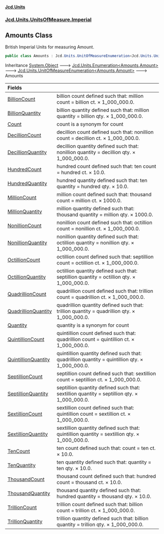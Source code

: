 #### [Jcd.Units](index 'index')
### [Jcd.Units.UnitsOfMeasure.Imperial](Jcd.Units.UnitsOfMeasure.Imperial 'Jcd.Units.UnitsOfMeasure.Imperial')

## Amounts Class

British Imperial Units for measuring Amount.

```csharp
public class Amounts : Jcd.Units.UnitOfMeasureEnumeration<Jcd.Units.UnitsOfMeasure.Imperial.Amounts, Jcd.Units.UnitTypes.Amount>
```

Inheritance [System.Object](https://docs.microsoft.com/en-us/dotnet/api/System.Object 'System.Object') &#129106; [Jcd.Units.Enumeration&lt;](Enumeration_TEnumeration,T_ 'Jcd.Units.Enumeration<TEnumeration,T>')[Amounts](Amounts 'Jcd.Units.UnitsOfMeasure.Imperial.Amounts')[,](Enumeration_TEnumeration,T_ 'Jcd.Units.Enumeration<TEnumeration,T>')[Amount](Amount 'Jcd.Units.UnitTypes.Amount')[&gt;](Enumeration_TEnumeration,T_ 'Jcd.Units.Enumeration<TEnumeration,T>') &#129106; [Jcd.Units.UnitOfMeasureEnumeration&lt;](UnitOfMeasureEnumeration_TEnumeration,T_ 'Jcd.Units.UnitOfMeasureEnumeration<TEnumeration,T>')[Amounts](Amounts 'Jcd.Units.UnitsOfMeasure.Imperial.Amounts')[,](UnitOfMeasureEnumeration_TEnumeration,T_ 'Jcd.Units.UnitOfMeasureEnumeration<TEnumeration,T>')[Amount](Amount 'Jcd.Units.UnitTypes.Amount')[&gt;](UnitOfMeasureEnumeration_TEnumeration,T_ 'Jcd.Units.UnitOfMeasureEnumeration<TEnumeration,T>') &#129106; Amounts

| Fields | |
| :--- | :--- |
| [BillionCount](Amounts.BillionCount 'Jcd.Units.UnitsOfMeasure.Imperial.Amounts.BillionCount') | billion count defined such that: million count = billion ct. × 1_000_000.0. |
| [BillionQuantity](Amounts.BillionQuantity 'Jcd.Units.UnitsOfMeasure.Imperial.Amounts.BillionQuantity') | billion quantity defined such that: million quantity = billion qty. × 1_000_000.0. |
| [Count](Amounts.Count 'Jcd.Units.UnitsOfMeasure.Imperial.Amounts.Count') | count is a synonym for  count |
| [DecillionCount](Amounts.DecillionCount 'Jcd.Units.UnitsOfMeasure.Imperial.Amounts.DecillionCount') | decillion count defined such that: nonillion count = decillion ct. × 1_000_000.0. |
| [DecillionQuantity](Amounts.DecillionQuantity 'Jcd.Units.UnitsOfMeasure.Imperial.Amounts.DecillionQuantity') | decillion quantity defined such that: nonillion quantity = decillion qty. × 1_000_000.0. |
| [HundredCount](Amounts.HundredCount 'Jcd.Units.UnitsOfMeasure.Imperial.Amounts.HundredCount') | hundred count defined such that: ten count = hundred ct. × 10.0. |
| [HundredQuantity](Amounts.HundredQuantity 'Jcd.Units.UnitsOfMeasure.Imperial.Amounts.HundredQuantity') | hundred quantity defined such that: ten quantity = hundred qty. × 10.0. |
| [MillionCount](Amounts.MillionCount 'Jcd.Units.UnitsOfMeasure.Imperial.Amounts.MillionCount') | million count defined such that: thousand count = million ct. × 1000.0. |
| [MillionQuantity](Amounts.MillionQuantity 'Jcd.Units.UnitsOfMeasure.Imperial.Amounts.MillionQuantity') | million quantity defined such that: thousand quantity = million qty. × 1000.0. |
| [NonillionCount](Amounts.NonillionCount 'Jcd.Units.UnitsOfMeasure.Imperial.Amounts.NonillionCount') | nonillion count defined such that: octillion count = nonillion ct. × 1_000_000.0. |
| [NonillionQuantity](Amounts.NonillionQuantity 'Jcd.Units.UnitsOfMeasure.Imperial.Amounts.NonillionQuantity') | nonillion quantity defined such that: octillion quantity = nonillion qty. × 1_000_000.0. |
| [OctillionCount](Amounts.OctillionCount 'Jcd.Units.UnitsOfMeasure.Imperial.Amounts.OctillionCount') | octillion count defined such that: septillion count = octillion ct. × 1_000_000.0. |
| [OctillionQuantity](Amounts.OctillionQuantity 'Jcd.Units.UnitsOfMeasure.Imperial.Amounts.OctillionQuantity') | octillion quantity defined such that: septillion quantity = octillion qty. × 1_000_000.0. |
| [QuadrillionCount](Amounts.QuadrillionCount 'Jcd.Units.UnitsOfMeasure.Imperial.Amounts.QuadrillionCount') | quadrillion count defined such that: trillion count = quadrillion ct. × 1_000_000.0. |
| [QuadrillionQuantity](Amounts.QuadrillionQuantity 'Jcd.Units.UnitsOfMeasure.Imperial.Amounts.QuadrillionQuantity') | quadrillion quantity defined such that: trillion quantity = quadrillion qty. × 1_000_000.0. |
| [Quantity](Amounts.Quantity 'Jcd.Units.UnitsOfMeasure.Imperial.Amounts.Quantity') | quantity is a synonym for  count |
| [QuintillionCount](Amounts.QuintillionCount 'Jcd.Units.UnitsOfMeasure.Imperial.Amounts.QuintillionCount') | quintillion count defined such that: quadrillion count = quintillion ct. × 1_000_000.0. |
| [QuintillionQuantity](Amounts.QuintillionQuantity 'Jcd.Units.UnitsOfMeasure.Imperial.Amounts.QuintillionQuantity') | quintillion quantity defined such that: quadrillion quantity = quintillion qty. × 1_000_000.0. |
| [SeptillionCount](Amounts.SeptillionCount 'Jcd.Units.UnitsOfMeasure.Imperial.Amounts.SeptillionCount') | septillion count defined such that: sextillion count = septillion ct. × 1_000_000.0. |
| [SeptillionQuantity](Amounts.SeptillionQuantity 'Jcd.Units.UnitsOfMeasure.Imperial.Amounts.SeptillionQuantity') | septillion quantity defined such that: sextillion quantity = septillion qty. × 1_000_000.0. |
| [SextillionCount](Amounts.SextillionCount 'Jcd.Units.UnitsOfMeasure.Imperial.Amounts.SextillionCount') | sextillion count defined such that: quintillion count = sextillion ct. × 1_000_000.0. |
| [SextillionQuantity](Amounts.SextillionQuantity 'Jcd.Units.UnitsOfMeasure.Imperial.Amounts.SextillionQuantity') | sextillion quantity defined such that: quintillion quantity = sextillion qty. × 1_000_000.0. |
| [TenCount](Amounts.TenCount 'Jcd.Units.UnitsOfMeasure.Imperial.Amounts.TenCount') | ten count defined such that:  count = ten ct. × 10.0. |
| [TenQuantity](Amounts.TenQuantity 'Jcd.Units.UnitsOfMeasure.Imperial.Amounts.TenQuantity') | ten quantity defined such that:  quantity = ten qty. × 10.0. |
| [ThousandCount](Amounts.ThousandCount 'Jcd.Units.UnitsOfMeasure.Imperial.Amounts.ThousandCount') | thousand count defined such that: hundred count = thousand ct. × 10.0. |
| [ThousandQuantity](Amounts.ThousandQuantity 'Jcd.Units.UnitsOfMeasure.Imperial.Amounts.ThousandQuantity') | thousand quantity defined such that: hundred quantity = thousand qty. × 10.0. |
| [TrillionCount](Amounts.TrillionCount 'Jcd.Units.UnitsOfMeasure.Imperial.Amounts.TrillionCount') | trillion count defined such that: billion count = trillion ct. × 1_000_000.0. |
| [TrillionQuantity](Amounts.TrillionQuantity 'Jcd.Units.UnitsOfMeasure.Imperial.Amounts.TrillionQuantity') | trillion quantity defined such that: billion quantity = trillion qty. × 1_000_000.0. |

